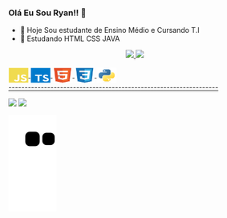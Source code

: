 ### Olá Eu Sou Ryan!! 👋

- 🔭 Hoje Sou estudante de Ensino Médio e Cursando T.I
- 🌱 Estudando HTML CSS JAVA

<div align="center">
  <a href="https://github.com/Ryangouvea">
  <img height="180em" src="https://github-readme-stats.vercel.app/api?username=Ryangouvea&show_icons=true&theme=dracula&include_all_commits=true&count_private=true"/>
  <img height="180em" src="https://github-readme-stats.vercel.app/api/top-langs/?username=Ryangouvea&layout=compact&langs_count=7&theme=dracula"/>
</div>
<div style="display: inline_block"><br>
  <img align="center" alt="Rafa-Js" height="30" width="40" src="https://raw.githubusercontent.com/devicons/devicon/master/icons/javascript/javascript-plain.svg">
  <img align="center" alt="Rafa-Ts" height="30" width="40" src="https://raw.githubusercontent.com/devicons/devicon/master/icons/typescript/typescript-plain.svg">
  <img align="center" alt="Rafa-HTML" height="30" width="40" src="https://raw.githubusercontent.com/devicons/devicon/master/icons/html5/html5-original.svg">
  <img align="center" alt="Rafa-CSS" height="30" width="40" src="https://raw.githubusercontent.com/devicons/devicon/master/icons/css3/css3-original.svg">
  <img align="center" alt="Rafa-Python" height="30" width="40" src="https://raw.githubusercontent.com/devicons/devicon/master/icons/python/python-original.svg">

</div>
 -----------------------------------------------------------------
 
<div> 

  <a href="https://instagram.com/ryan_f_gouvea" target="_blank"><img src="https://img.shields.io/badge/-Instagram-%23E4405F?style=for-the-badge&logo=instagram&logoColor=white" target="_blank"></a>
  <a href = "mailto:ryanFGSS@outlook.com"><img src="https://img.shields.io/badge/-Gmail-%23333?style=for-the-badge&logo=gmail&logoColor=white" target="_blank"></a>
  
  ![Snake animation](https://github.com/rafaballerini/rafaballerini/blob/output/github-contribution-grid-snake.svg)
 
</div>
